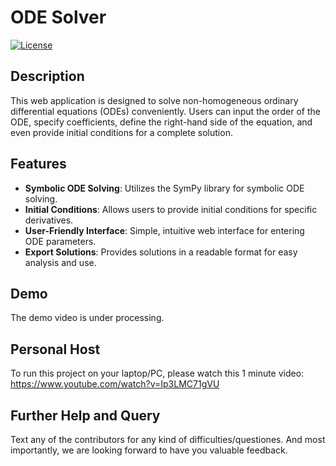 
# ODE Solver

[![License](https://tamjidfahim02.pythonanywhere.com/#documentation)](LICENSE)

## Description

This web application is designed to solve non-homogeneous ordinary differential equations (ODEs) conveniently. Users can input the order of the ODE, specify coefficients, define the right-hand side of the equation, and even provide initial conditions for a complete solution.

## Features

- **Symbolic ODE Solving**: Utilizes the SymPy library for symbolic ODE solving.
- **Initial Conditions**: Allows users to provide initial conditions for specific derivatives.
- **User-Friendly Interface**: Simple, intuitive web interface for entering ODE parameters.
- **Export Solutions**: Provides solutions in a readable format for easy analysis and use.

## Demo
The demo video is under processing.

## Personal Host
To run this project on your laptop/PC, please watch this 1 minute video: https://www.youtube.com/watch?v=Ip3LMC71gVU

## Further Help and Query
Text any of the contributors for any kind of difficulties/questiones. And most importantly, we are looking forward to have you valuable feedback. 


